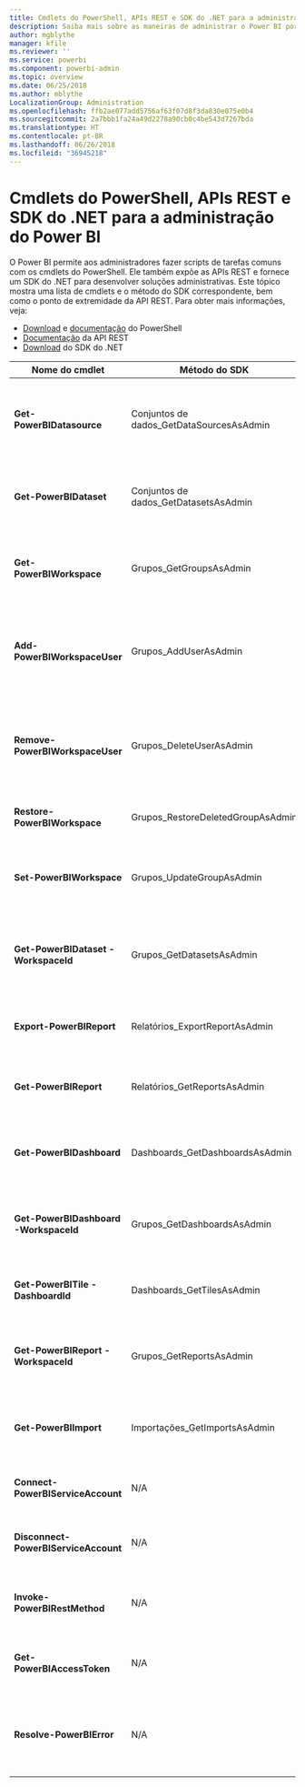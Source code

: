 ```yaml
---
title: Cmdlets do PowerShell, APIs REST e SDK do .NET para a administração do Power BI
description: Saiba mais sobre as maneiras de administrar o Power BI por meio de scripts e APIs de programação.
author: mgblythe
manager: kfile
ms.reviewer: ''
ms.service: powerbi
ms.component: powerbi-admin
ms.topic: overview
ms.date: 06/25/2018
ms.author: mblythe
LocalizationGroup: Administration
ms.openlocfilehash: ffb2ae077add5756af63f07d8f3da830e075e0b4
ms.sourcegitcommit: 2a7bbb1fa24a49d2278a90cb0c4be543d7267bda
ms.translationtype: HT
ms.contentlocale: pt-BR
ms.lasthandoff: 06/26/2018
ms.locfileid: "36945218"
---
```

# <a name="powershell-cmdlets-rest-apis-and-net-sdk-for-power-bi-administration"></a>Cmdlets do PowerShell, APIs REST e SDK do .NET para a administração do Power BI
O Power BI permite aos administradores fazer scripts de tarefas comuns com os cmdlets do PowerShell. Ele também expõe as APIs REST e fornece um SDK do .NET para desenvolver soluções administrativas. Este tópico mostra uma lista de cmdlets e o método do SDK correspondente, bem como o ponto de extremidade da API REST. Para obter mais informações, veja:

  - [Download](https://www.powershellgallery.com/packages/MicrosoftPowerBIMgmt/) e [documentação](https://docs.microsoft.com/powershell/power-bi/overview?view=powerbi-ps) do PowerShell
  - [Documentação](https://docs.microsoft.com/rest/api/power-bi/admin) da API REST
  - [Download](https://www.nuget.org/packages/Microsoft.PowerBI.Api/) do SDK do .NET 


| **Nome do cmdlet** | **Método do SDK** | **Ponto de extremidade da API REST** | **Descrição** |
| --- | --- | --- | --- |
| **Get-PowerBIDatasource** | Conjuntos de dados\_GetDataSourcesAsAdmin | /v1.0/myorg/admin/datasets/{datasetkey}/datasources | Obtém as fontes de dados para um determinado conjunto de dados. |
| **Get-PowerBIDataset** | Conjuntos de dados\_GetDatasetsAsAdmin | /v1.0/myorg/admin/datasets | Obtém a lista completa de conjuntos de dados em um locatário do Power BI. |
| **Get-PowerBIWorkspace** | Grupos\_GetGroupsAsAdmin | /v1.0/myorg/admin/groups | Obtém a lista completa de espaços de trabalho em um locatário do Power BI. |
| **Add-PowerBIWorkspaceUser** | Grupos\_AddUserAsAdmin | /v1.0/myorg/admin/groups/{groupId}/users | Adiciona um usuário como um membro a um determinado espaço de trabalho. |
| **Remove-PowerBIWorkspaceUser** | Grupos\_DeleteUserAsAdmin | /v1.0/myorg/admin/groups/{groupId}/users/{user} | Remove um usuário da lista de membros de um determinado espaço de trabalho. |
| **Restore-PowerBIWorkspace** | Grupos\_RestoreDeletedGroupAsAdmin | /v1.0/myorg/admin/groups/{groupId}/restore | Restaura um espaço de trabalho excluído. |
| **Set-PowerBIWorkspace** | Grupos\_UpdateGroupAsAdmin | /v1.0/myorg/admin/groups/{groupId} | Atualiza as propriedades de um determinado espaço de trabalho. |
| **Get-PowerBIDataset -WorkspaceId** | Grupos\_GetDatasetsAsAdmin | /v1.0/myorg/admin/groups/{group\_id}/datasets | Obtém os conjuntos de dados dentro de um determinado espaço de trabalho. |
| **Export-PowerBIReport** | Relatórios\_ExportReportAsAdmin | N/A | Exporta um determinado relatório a um arquivo local. |
| **Get-PowerBIReport** | Relatórios\_GetReportsAsAdmin | /v1.0/myorg/admin/reports | Obtém a lista completa de relatórios em um locatário do Power BI. |
| **Get-PowerBIDashboard** | Dashboards\_GetDashboardsAsAdmin | /v1.0/myorg/admin/dashboards | Obtém a lista completa de dashboards em um locatário do Power BI. |
| **Get-PowerBIDashboard -WorkspaceId** | Grupos\_GetDashboardsAsAdmin | /v1.0/myorg/admin/groups/{group\_id}/dashboards | Obtém os dashboards dentro de um determinado espaço de trabalho. |
| **Get-PowerBITile -DashboardId** | Dashboards\_GetTilesAsAdmin | /v1.0/myorg/admin/dashboards/{dashboard\_id}/tiles | Obtém os blocos de um determinado dashboard. |
| **Get-PowerBIReport -WorkspaceId** | Grupos\_GetReportsAsAdmin | /v1.0/myorg/admin/groups/{group\_id}/reports | Obtém os relatórios dentro de um determinado espaço de trabalho. |
| **Get-PowerBIImport** | Importações\_GetImportsAsAdmin | /v1.0/myorg/admin/imports | Obtém a lista completa de importações em um locatário do Power BI. |
| **Connect-PowerBIServiceAccount** | N/A | N/A | Faça logon no Power BI e inicie uma sessão. |
| **Disconnect-PowerBIServiceAccount** | N/A | N/A | Faça logoff do Power BI e feche a sessão existente. |
| **Invoke-PowerBIRestMethod** | N/A | N/A | Envie chamadas arbitrárias da API REST ao Power BI. |
| **Get-PowerBIAccessToken** | N/A | N/A | Obtenha o token de acesso do Power BI em uma sessão. |
| **Resolve-PowerBIError** | N/A | N/A | Obtenha informações detalhadas do erro para chamadas de cmdlet sem êxito. |
